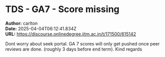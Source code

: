 # TDS - GA7 - Score missing

**Author:** carlton  
**Date:** 2025-04-04T06:12:41.834Z  
**URL:** https://discourse.onlinedegree.iitm.ac.in/t/171500/615142

Dont worry about seek portal. GA 7 scores will only get pushed once peer reviews are done.
(roughly 3 days before end term).
Kind regards
